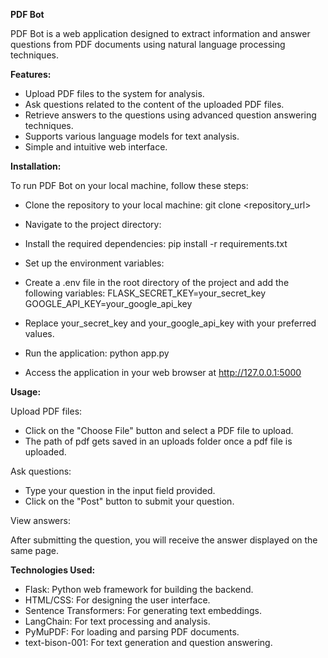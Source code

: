 **PDF Bot**

PDF Bot is a web application designed to extract information and answer questions from PDF documents using natural language processing techniques.

**Features:**

- Upload PDF files to the system for analysis.
- Ask questions related to the content of the uploaded PDF files.
- Retrieve answers to the questions using advanced question answering techniques.
- Supports various language models for text analysis.
- Simple and intuitive web interface.

**Installation:**

To run PDF Bot on your local machine, follow these steps:

- Clone the repository to your local machine:
  git clone <repository_url>

- Navigate to the project directory:
   

- Install the required dependencies:
  pip install -r requirements.txt

- Set up the environment variables:

- Create a .env file in the root directory of the project and add the following variables:
  FLASK_SECRET_KEY=your_secret_key
  GOOGLE_API_KEY=your_google_api_key

- Replace your_secret_key and your_google_api_key with your preferred values.

- Run the application:
  python app.py

- Access the application in your web browser at http://127.0.0.1:5000

**Usage:**

Upload PDF files:

- Click on the "Choose File" button and select a PDF file to upload.
- The path of pdf gets saved in an uploads folder once a pdf file is uploaded. 

Ask questions:

- Type your question in the input field provided.
- Click on the "Post" button to submit your question.

View answers:

After submitting the question, you will receive the answer displayed on the same page.

**Technologies Used:**

- Flask: Python web framework for building the backend.
- HTML/CSS: For designing the user interface.
- Sentence Transformers: For generating text embeddings.
- LangChain: For text processing and analysis.
- PyMuPDF: For loading and parsing PDF documents.
- text-bison-001: For text generation and question answering.



